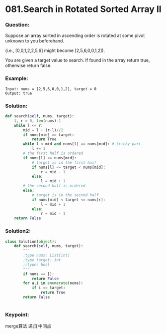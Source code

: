 # 081.Search in Rotated Sorted Array II

### Question:
Suppose an array sorted in ascending order is rotated at some pivot unknown to you beforehand.

(i.e., [0,0,1,2,2,5,6] might become [2,5,6,0,0,1,2]).

You are given a target value to search. If found in the array return true, otherwise return false.

### Example:
```
Input: nums = [2,5,6,0,0,1,2], target = 0
Output: true
```

### Solution:
```Python
def search(self, nums, target):
    l, r = 0, len(nums)-1
    while l <= r:
        mid = l + (r-l)//2
        if nums[mid] == target:
            return True
        while l < mid and nums[l] == nums[mid]: # tricky part
            l += 1
        # the first half is ordered
        if nums[l] <= nums[mid]:
            # target is in the first half
            if nums[l] <= target < nums[mid]:
                r = mid - 1
            else:
                l = mid + 1
        # the second half is ordered
        else:
            # target is in the second half
            if nums[mid] < target <= nums[r]:
                l = mid + 1
            else:
                r = mid - 1
    return False
```


### Solution2:
```Python
class Solution(object):
    def search(self, nums, target):
        """
        :type nums: List[int]
        :type target: int
        :rtype: bool
        """
        if nums == []:
            return False
        for a,i in enumerate(nums):
            if i == target:
                return True
        return False
        
```

### Keypoint:
merge算法 递归 中间点














